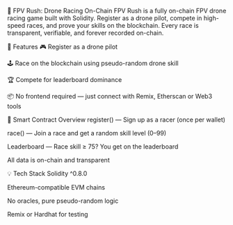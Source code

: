 🏁 FPV Rush: Drone Racing On-Chain
FPV Rush is a fully on-chain FPV drone racing game built with Solidity. Register as a drone pilot, compete in high-speed races, and prove your skills on the blockchain.
Every race is transparent, verifiable, and forever recorded on-chain.

🚀 Features
🎮 Register as a drone pilot

🕹️ Race on the blockchain using pseudo-random drone skill

🏆 Compete for leaderboard dominance 

📦 No frontend required — just connect with Remix, Etherscan or Web3 tools 

🔧 Smart Contract Overview
register() — Sign up as a racer (once per wallet)   

race() — Join a race and get a random skill level (0–99)

Leaderboard — Race skill ≥ 75? You get on the leaderboard

All data is on-chain and transparent

💡 Tech Stack
Solidity ^0.8.0

Ethereum-compatible EVM chains

No oracles, pure pseudo-random logic

Remix or Hardhat for testing

